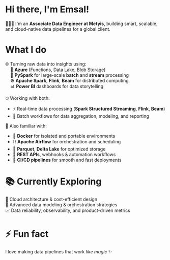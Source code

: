 # Hi there, I'm Emsal!

💁‍♀️✨ I'm an **Associate Data Engineer at Metyis**, building smart, scalable, and cloud-native data pipelines for a global client.

# What I do

🌐 Turning raw data into insights using:  
&nbsp;&nbsp;&nbsp;&nbsp;💙 **Azure** (Functions, Data Lake, Blob Storage)  
&nbsp;&nbsp;&nbsp;&nbsp;🐍 **PySpark** for large-scale **batch** and **stream** processing  
&nbsp;&nbsp;&nbsp;&nbsp;⚙️ **Apache Spark**, **Flink**, **Beam** for distributed computing  
&nbsp;&nbsp;&nbsp;&nbsp;📊 **Power BI** dashboards for data storytelling  

⏱ Working with both:
- ⚡ Real-time data processing (**Spark Structured Streaming**, **Flink**, **Beam**)  
- 🧱 Batch workflows for data aggregation, modeling, and reporting

🧰 Also familiar with:
- 🐳 **Docker** for isolated and portable environments  
- ⛓️ **Apache Airflow** for orchestration and scheduling  
- 📂 **Parquet**, **Delta Lake** for optimized storage  
- 🔁 **REST APIs**, webhooks & automation workflows  
- 🚀 **CI/CD pipelines** for smooth and fast deployments


# 📚 Currently Exploring

🔬 Cloud architecture & cost-efficient design  
📐 Advanced data modeling & orchestration strategies  
📈 Data reliability, observability, and product-driven metrics



# ⚡ Fun fact

I love making data pipelines that work *like magic* ✨
